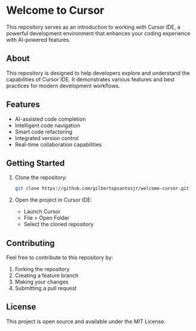 # Welcome to Cursor

This repository serves as an introduction to working with Cursor IDE, a powerful development environment that enhances your coding experience with AI-powered features.

## About

This repository is designed to help developers explore and understand the capabilities of Cursor IDE. It demonstrates various features and best practices for modern development workflows.

## Features

- AI-assisted code completion
- Intelligent code navigation
- Smart code refactoring
- Integrated version control
- Real-time collaboration capabilities

## Getting Started

1. Clone the repository:
   ```bash
   git clone https://github.com/gilbertopsantosjr/welcome-cursor.git
   ```

2. Open the project in Cursor IDE:
   - Launch Cursor
   - File > Open Folder
   - Select the cloned repository

## Contributing

Feel free to contribute to this repository by:
1. Forking the repository
2. Creating a feature branch
3. Making your changes
4. Submitting a pull request

## License

This project is open source and available under the MIT License.